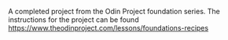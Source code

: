 A completed project from the Odin Project foundation series. The instructions for the project can be found https://www.theodinproject.com/lessons/foundations-recipes
